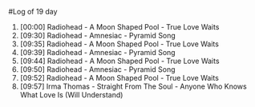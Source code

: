 #Log of 19 day

1. [00:00] Radiohead - A Moon Shaped Pool - True Love Waits
1. [09:30] Radiohead - Amnesiac - Pyramid Song
1. [09:35] Radiohead - A Moon Shaped Pool - True Love Waits
1. [09:39] Radiohead - Amnesiac - Pyramid Song
1. [09:44] Radiohead - A Moon Shaped Pool - True Love Waits
1. [09:50] Radiohead - Amnesiac - Pyramid Song
1. [09:52] Radiohead - A Moon Shaped Pool - True Love Waits
1. [09:57] Irma Thomas - Straight From The Soul - Anyone Who Knows What Love Is (Will Understand)
